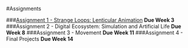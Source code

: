#Assignments

###[Assignment 1 - Strange Loops: Lenticular Animation](https://github.com/tegacodes/Drawing-Seeing-Moving-with-Code/blob/master/docs/assignment1.md)
**Due Week 3**
###Assignment 2 - Digital Ecosystem: Simulation and Artificial Life
**Due Week 8**
###Assignment 3 - Movement
**Due Week 11**
###Assignment 4 - Final Projects
**Due Week 14**
